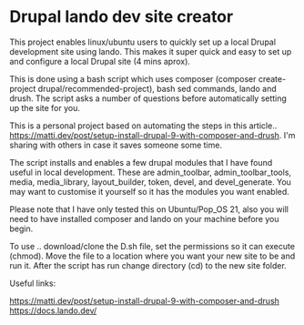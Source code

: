 # Drupal lando dev site creator

This project enables linux/ubuntu users to quickly set up a local Drupal development site using lando. This makes it super quick and easy to set up and configure a local Drupal site (4 mins aprox). 

This is done using a bash script which uses composer (composer create-project drupal/recommended-project), bash sed commands, lando and drush. The script asks a number of questions before automatically setting up the site for you. 

This is a personal project based on automating the steps in this article.. https://matti.dev/post/setup-install-drupal-9-with-composer-and-drush. I'm sharing with others in case it saves someone some time.

The script installs and enables a few drupal modules that I have found useful in local development. These are admin_toolbar, admin_toolbar_tools, media, media_library, layout_builder, token, devel, and devel_generate. You may want to customise it yourself so it has the modules you want enabled. 

Please note that I have only tested this on Ubuntu/Pop_OS 21, also you will need to have installed composer and lando on your machine before you begin.

To use .. download/clone the D.sh file, set the permissions so it can execute (chmod). Move the file to a location where you want your new site to be and run it. After the script has run change directory (cd) to the new site folder.

Useful links:

https://matti.dev/post/setup-install-drupal-9-with-composer-and-drush
https://docs.lando.dev/

